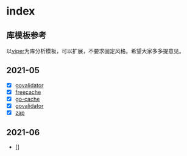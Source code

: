
# index

## 库模板参考

以[viper](https://github.com/studygolang/go-collection/blob/main/go-lib/go-lib-template.md)为库分析模板，可以扩展，不要求固定风格。希望大家多多提意见。

## 2021-05

- [x] [govalidator](https://github.com/studygolang/go-collection/blob/main/go-lib/govalidator.md)
- [x] [freecache](https://github.com/studygolang/go-collection/blob/main/go-lib/freecache.md)
- [x] [go-cache](https://github.com/studygolang/go-collection/blob/main/go-lib/go-cache.md)
- [x] [govalidator](https://github.com/studygolang/go-collection/blob/main/go-lib/govalidator.md)
- [x] [zap](https://github.com/studygolang/go-collection/blob/main/go-lib/zap.md)

## 2021-06

- [] 
